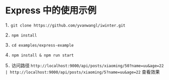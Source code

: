 # Express 中的使用示例

1`.` `git clone https://github.com/yvanwangl/iwinter.git`

2`.` `npm install`

3`.` `cd examples/express-example`

4`.` `npm install & npm run start`

5`.` 访问路径 `http://localhost:9000/api/posts/xiaoming/50?name=uu&age=22 | http://localhost:9000/api/posts/xiaoming/5?name=uu&age=22` 查看效果
